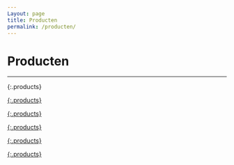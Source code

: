 ```yaml
---
Layout: page
title: Producten
permalink: /producten/
---
```


# Producten

***

{:.products}
<a class="col" href="https://www.baier-tools.com/de/produkte/elektrowerkzeuge.html" target="_blank" style="background-image: url('{{ site.baseurl }}/assets/images/products/baier.png')">
<a class="col" href="https://www.bosch-professional.com/nl/nl" target="_blank" style="background-image: url('{{ site.baseurl }}/assets/images/products/Bosch_4C_S.png')">
<a class="col" href="http://www.brown.be" target="_blank" style="background-image: url('{{ site.baseurl }}/assets/images/products/BROWN_logo-1.png')">

{:.products}
<a class="col" href="https://www.carat-tools.nl/producten" target="_blank" style="background-image: url('{{  site.baseurl }}/assets/images/products/Carat Nederland.png')">
<a class="col" href="http://www.contimac.be/nl/producten" target="_blank" style="background-image: url('{{ site.baseurl }}/assets/images/products/Contimac-CMYK.jpg')">
<a class="col" href="https://www.fein.com/nl_nl" target="_blank" style="background-image: url('{{ site.baseurl }}/assets/images/products/FEIN Logo.png')">

{:.products}
<a class="col" href="https://www.kem-europe.eu/" target="_blank" style="background-image: url('{{ site.baseurl }}/assets/images/products/FEMI-logo-transp.png')">
<a class="col" href="#" target="_blank" style="background-image: url('{{ site.baseurl }}/assets/images/products/Ghibli-RGB.jpg')">
<a class="col" href="https://www.degreef-ochten.nl" target="_blank" style="background-image: url('{{ site.baseurl }}/assets/images/products/Greef-logo.jpg')">

{:.products}
<a class="col" href="https://www.hekatech.nl/producten/" target="_blank" style="background-image: url('{{ site.baseurl }}/assets/images/products/hekatech4.bmp')">   
<a class="col" href="https://www.kem-europe.eu/" target="_blank" style="background-image: url('{{ site.baseurl }}/assets/images/products/KEM logo.png')">
<a class="col" href="https://www.keyangpowertools.nl/" target="_blank" style="background-image: url('{{ site.baseurl }}/assets/images/products/Keyang Logo.jpg')">

{:.products}
 <a class="col" href="https://www.hitachi-powertools.nl" target="_blank" style="background-image: url('{{ site.baseurl }}/assets/images/products/logo HiKOKI zwart.jpg')">
 <a class="col" href="http://www.perfectpro.nl/producten" target="_blank" style="background-image: url('{{ site.baseurl }}/assets/images/products/Logo Perfectpro.png')">
  <a class="col" href="https://www.degreef-ochten.nl" target="_blank" style="background-image: url('{{ site.baseurl }}/assets/images/products/Maxall logo.jpg')">
  
{:.products}
 <a class="col" href="http://equibv.nl/merk/starmix/" target="_blank" style="background-image: url('{{ site.baseurl }}/assets/images/products/Starmix_Logo.jpg')">